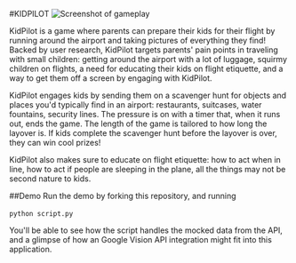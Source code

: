 #KIDPILOT
![Screenshot of gameplay](http://i.imgur.com/iQX5wi3.png)

KidPilot is a game where parents can prepare their kids for their flight by running around the airport and taking pictures of everything they find! Backed by user research, KidPilot targets parents' pain points in traveling with small children: getting around the airport with a lot of luggage, squirmy children on flights, a need for educating their kids on flight etiquette, and a way to get them off a screen by engaging with KidPilot.

KidPilot engages kids by sending them on a scavenger hunt for objects and places you'd typically find in an airport: restaurants, suitcases, water fountains, security lines. The pressure is on with a timer that, when it runs out, ends the game. The length of the game is tailored to how long the layover is. If kids complete the scavenger hunt before the layover is over, they can win cool prizes!

KidPilot also makes sure to educate on flight etiquette: how to act when in line, how to act if people are sleeping in the plane, all the things may not be second nature to kids.

##Demo
Run the demo by forking this repository, and running <br><br>
`python script.py`

You'll be able to see how the script handles the mocked data from the API, and a glimpse of how an Google Vision API integration might fit into this application.
